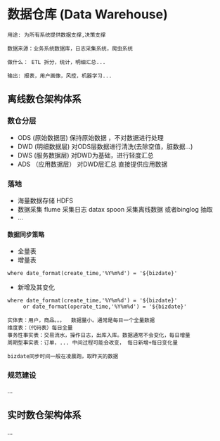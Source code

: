 # 数据仓库 (Data Warehouse)
```
用途: 为所有系统提供数据支撑,决策支撑

数据来源：业务系统数据库，日志采集系统，爬虫系统

做什么： ETL 拆分，统计，明细汇总...

输出: 报表，用户画像，风控，机器学习...
```

## 离线数仓架构体系
###  数仓分层
  * ODS (原始数据层)
  保持原始数据 ，不对数据进行处理
  * DWD (明细数据层)
  对ODS层数据进行清洗(去除空值，脏数据...)
  * DWS (服务数据层) 
  对DWD为基础，进行轻度汇总
  * ADS （应用数据层）
  对DWD层汇总 直接提供应用数据
### 落地
* 海量数据存储
HDFS
* 数据采集
flume 采集日志
datax spoon 采集离线数据
或者binglog 抽取
*  ...
#### 数据同步策略
*  全量表
*  增量表
```
where date_format(create_time,'%Y%m%d') = '${bizdate}'
```
*  新增及其变化
```
where date_format(create_time,'%Y%m%d') = '${bizdate}'
     or date_format(operate_time,'%Y%m%d') = '${bizdate}'
```
```
实体表：用户，商品。。。  数据量小。通常是每日一个全量数据
维度表：（代码表）每日全量
事务性事实表：交易流水，操作日志，出库入库。数据通常不会变化，每日增量
周期型事实表：订单，... 中间过程可能会改变， 每日新增+每日变化量
```
```
bizdate同步时间一般在凌晨跑，取昨天的数据
```

### 规范建设

...


## 实时数仓架构体系

...
